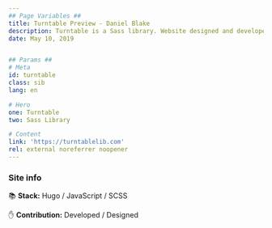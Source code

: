 ```yaml
---
## Page Variables ##
title: Turntable Preview - Daniel Blake
description: Turntable is a Sass library. Website designed and developed by Daniel Blake.
date: May 10, 2019


## Params ##
# Meta
id: turntable
class: sib
lang: en

# Hero
one: Turntable
two: Sass Library

# Content
link: 'https://turntablelib.com'
rel: external noreferrer noopener
---
```


### Site info

📚 <b>Stack:</b> Hugo / JavaScript / SCSS

✋ <b>Contribution:</b> Developed / Designed
